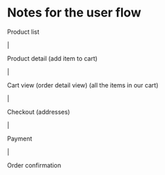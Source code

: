 # Notes for the user flow

Product list

|

Product detail (add item to cart)

|

Cart view (order detail view) (all the items in our cart)

|

Checkout (addresses)

|

Payment

|

Order confirmation